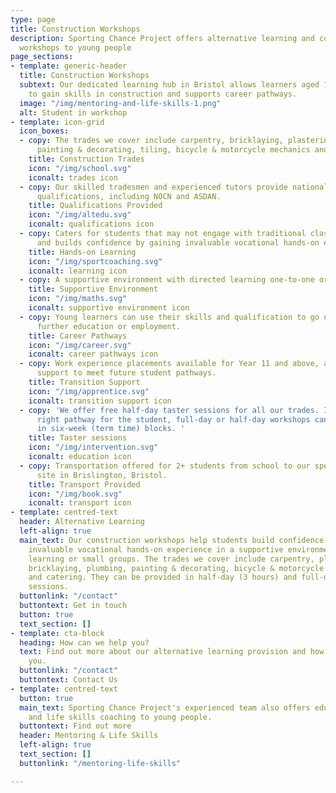 ```yaml
---
type: page
title: Construction Workshops
description: Sporting Chance Project offers alternative learning and construction
  workshops to young people
page_sections:
- template: generic-header
  title: Construction Workshops
  subtext: Our dedicated learning hub in Bristol allows learners aged 14-18 years
    to gain skills in construction and supports career pathways.
  image: "/img/mentoring-and-life-skills-1.png"
  alt: Student in workshop
- template: icon-grid
  icon_boxes:
  - copy: The trades we cover include carpentry, bricklaying, plastering, plumbing,
      painting & decorating, tiling, bicycle & motorcycle mechanics and catering.
    title: Construction Trades
    icon: "/img/school.svg"
    iconalt: trades icon
  - copy: Our skilled tradesmen and experienced tutors provide nationally recognised
      qualifications, including NOCN and ASDAN.
    title: Qualifications Provided
    icon: "/img/altedu.svg"
    iconalt: qualifications icon
  - copy: Caters for students that may not engage with traditional classroom learning
      and builds confidence by gaining invaluable vocational hands-on experience.
    title: Hands-on Learning
    icon: "/img/sportcoaching.svg"
    iconalt: learning icon
  - copy: A supportive environment with directed learning one-to-one or in small groups.
    title: Supportive Environment
    icon: "/img/maths.svg"
    iconalt: supportive environment icon
  - copy: Young learners can use their skills and qualification to go on to an apprenticeship,
      further education or employment.
    title: Career Pathways
    icon: "/img/career.svg"
    iconalt: career pathways icon
  - copy: Work experience placements available for Year 11 and above, as well as transition
      support to meet future student pathways.
    title: Transition Support
    icon: "/img/apprentice.svg"
    iconalt: transition support icon
  - copy: 'We offer free half-day taster sessions for all our trades. If it''s the
      right pathway for the student, full-day or half-day workshops can be booked
      in six-week (term time) blocks. '
    title: Taster sessions
    icon: "/img/intervention.svg"
    iconalt: education icon
  - copy: Transportation offered for 2+ students from school to our specialist education
      site in Brislington, Bristol.
    title: Transport Provided
    icon: "/img/book.svg"
    iconalt: transport icon
- template: centred-text
  header: Alternative Learning
  left-align: true
  main_text: Our construction workshops help students build confidence by gaining
    invaluable vocational hands-on experience in a supportive environment with directed
    learning or small groups. The trades we cover include carpentry, plastering, tiling,
    bricklaying, plumbing, painting & decorating, bicycle & motorcycle mechanics,
    and catering. They can be provided in half-day (3 hours) and full-day (5 hours)
    sessions.
  buttonlink: "/contact"
  buttontext: Get in touch
  button: true
  text_section: []
- template: cta-block
  heading: How can we help you?
  text: Find out more about our alternative learning provision and how we can help
    you.
  buttonlink: "/contact"
  buttontext: Contact Us
- template: centred-text
  button: true
  main_text: Sporting Chance Project's experienced team also offers education, mentoring
    and life skills coaching to young people.
  buttontext: Find out more
  header: Mentoring & Life Skills
  left-align: true
  text_section: []
  buttonlink: "/mentoring-life-skills"

---
```

